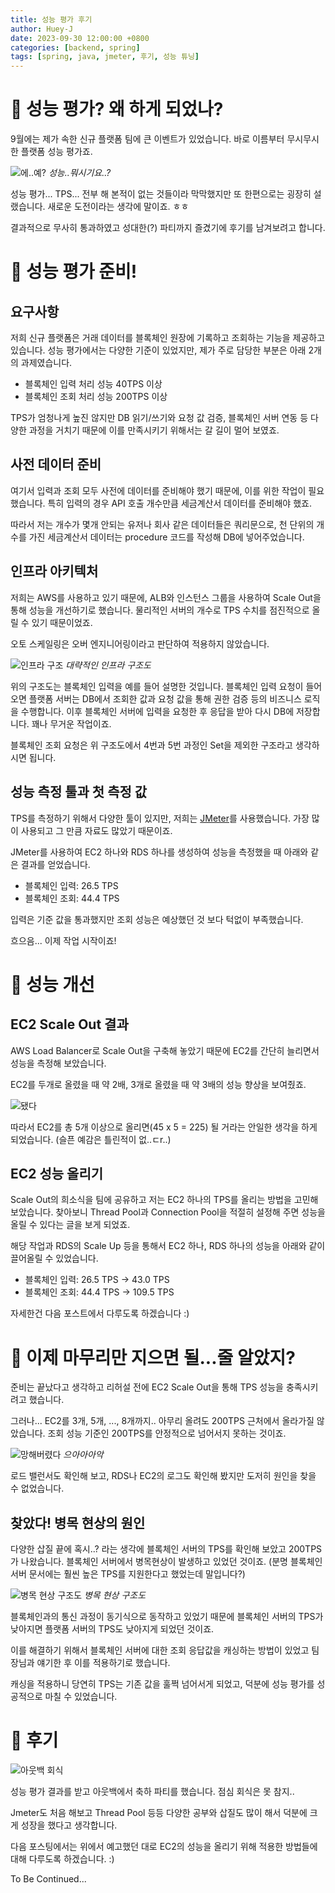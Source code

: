 ```yaml
---
title: 성능 평가 후기
author: Huey-J
date: 2023-09-30 12:00:00 +0800
categories: [backend, spring]
tags: [spring, java, jmeter, 후기, 성능 튜닝]
---
```


# 👀 성능 평가? 왜 하게 되었나?

9월에는 제가 속한 신규 플랫폼 팀에 큰 이벤트가 있었습니다. 바로 이름부터 무시무시한 플랫폼 성능 평가죠.

![에..예?](/assets/img/zzal/예.jpeg)
_성능..뭐시기요..?_

성능 평가... TPS... 전부 해 본적이 없는 것들이라 막막했지만 또 한편으로는 굉장히 설랬습니다.
새로운 도전이라는 생각에 말이죠. ㅎㅎ

결과적으로 무사히 통과하였고 성대한(?) 파티까지 즐겼기에 후기를 남겨보려고 합니다.


# 🧐 성능 평가 준비!

## 요구사항

저희 신규 플랫폼은 거래 데이터를 블록체인 원장에 기록하고 조회하는 기능을 제공하고 있습니다.
성능 평가에서는 다양한 기준이 있었지만, 제가 주로 담당한 부분은 아래 2개의 과제였습니다.

- 블록체인 입력 처리 성능 40TPS 이상
- 블록체인 조회 처리 성능 200TPS 이상

TPS가 엄청나게 높진 않지만 DB 읽기/쓰기와 요청 값 검증, 블록체인 서버 연동 등 다양한 과정을 거치기 때문에 이를 만족시키기 위해서는 갈 길이 멀어 보였죠.

## 사전 데이터 준비

여기서 입력과 조회 모두 사전에 데이터를 준비해야 했기 때문에, 이를 위한 작업이 필요했습니다.
특히 입력의 경우 API 호출 개수만큼 세금계산서 데이터를 준비해야 했죠.

따라서 저는 개수가 몇개 안되는 유저나 회사 같은 데이터들은 쿼리문으로,
천 단위의 개수를 가진 세금계산서 데이터는 procedure 코드를 작성해 DB에 넣어주었습니다.

## 인프라 아키텍처

저희는 AWS를 사용하고 있기 때문에, ALB와 인스턴스 그룹을 사용하여 Scale Out을 통해 성능을 개선하기로 했습니다.
물리적인 서버의 개수로 TPS 수치를 점진적으로 올릴 수 있기 때문이었죠.

오토 스케일링은 오버 엔지니어링이라고 판단하여 적용하지 않았습니다.

![인프라 구조](/assets/img/2023-09/architecture_after.png)
_대략적인 인프라 구조도_

위의 구조도는 블록체인 입력을 예를 들어 설명한 것입니다.
블록체인 입력 요청이 들어오면 플랫폼 서버는 DB에서 조회한 값과 요청 값을 통해 권한 검증 등의 비즈니스 로직을 수행합니다.
이후 블록체인 서버에 입력을 요청한 후 응답을 받아 다시 DB에 저장합니다.
꽤나 무거운 작업이죠.

블록체인 조회 요청은 위 구조도에서 4번과 5번 과정인 Set을 제외한 구조라고 생각하시면 됩니다.

## 성능 측정 툴과 첫 측정 값

TPS를 측정하기 위해서 다양한 툴이 있지만, 저희는 [JMeter](https://jmeter.apache.org/)를 사용했습니다.
가장 많이 사용되고 그 만큼 자료도 많았기 때문이죠.

JMeter를 사용하여 EC2 하나와 RDS 하나를 생성하여 성능을 측정했을 때 아래와 같은 결과를 얻었습니다.

- 블록체인 입력: 26.5 TPS
- 블록체인 조회: 44.4 TPS

입력은 기준 값을 통과했지만 조회 성능은 예상했던 것 보다 턱없이 부족했습니다.

흐으음... 이제 작업 시작이죠!


# 💪 성능 개선

## EC2 Scale Out 결과

AWS Load Balancer로 Scale Out을 구축해 놓았기 때문에 EC2를 간단히 늘리면서 성능을 측정해 보았습니다.

EC2를 두개로 올렸을 때 약 2배, 3개로 올렸을 때 약 3배의 성능 향상을 보여줬죠.

![됐다](/assets/img/zzal/됐다.jpeg)

따라서 EC2를 총 5개 이상으로 올리면(45 x 5 = 225) 될 거라는 안일한 생각을 하게 되었습니다. (슬픈 예감은 틀린적이 없..ㄷr..)

## EC2 성능 올리기

Scale Out의 희소식을 팀에 공유하고 저는 EC2 하나의 TPS를 올리는 방법을 고민해 보았습니다.
찾아보니 Thread Pool과 Connection Pool을 적절히 설정해 주면 성능을 올릴 수 있다는 글을 보게 되었죠.

해당 작업과 RDS의 Scale Up 등을 통해서 EC2 하나, RDS 하나의 성능을 아래와 같이 끌어올릴 수 있었습니다.

- 블록체인 입력: 26.5 TPS -> 43.0 TPS
- 블록체인 조회: 44.4 TPS -> 109.5 TPS

자세한건 다음 포스트에서 다루도록 하겠습니다 :)


# 🤯 이제 마무리만 지으면 될...줄 알았지?

준비는 끝났다고 생각하고 리허설 전에 EC2 Scale Out을 통해 TPS 성능을 충족시키려고 했습니다.

그러나... EC2를 3개, 5개, ..., 8개까지.. 아무리 올려도 200TPS 근처에서 올라가질 않았습니다.
조회 성능 기준인 200TPS를 안정적으로 넘어서지 못하는 것이죠.

![망해버렸다](/assets/img/zzal/원숭이_코딩중_망함.gif)
_으아아아악_

로드 밸런서도 확인해 보고, RDS나 EC2의 로그도 확인해 봤지만 도저히 원인을 찾을 수 없었습니다.

## 찾았다! 병목 현상의 원인

다양한 삽질 끝에 혹시..? 라는 생각에 블록체인 서버의 TPS를 확인해 보았고 200TPS가 나왔습니다.
블록체인 서버에서 병목현상이 발생하고 있었던 것이죠. (분명 블록체인 서버 문서에는 훨씬 높은 TPS를 지원한다고 했었는데 말입니다?)

![병목 현상 구조도](/assets/img/2023-09/architecture_slow.png)
_병목 현상 구조도_

블록체인과의 통신 과정이 동기식으로 동작하고 있었기 때문에 블록체인 서버의 TPS가 낮아지면 플랫폼 서버의 TPS도 낮아지게 되었던 것이죠.

이를 해결하기 위해서 블록체인 서버에 대한 조회 응답값을 캐싱하는 방법이 있었고 팀장님과 얘기한 후 이를 적용하기로 했습니다.

캐싱을 적용하니 당연히 TPS는 기존 값을 훌쩍 넘어서게 되었고, 덕분에 성능 평가를 성공적으로 마칠 수 있었습니다.


# 🥳 후기

![아웃백 회식](/assets/img/2023-09/outback.jpg)

성능 평가 결과를 받고 아웃백에서 축하 파티를 했습니다. 점심 회식은 못 참지..

Jmeter도 처음 해보고 Thread Pool 등등 다양한 공부와 삽질도 많이 해서 덕분에 크게 성장을 했다고 생각합니다.

다음 포스팅에서는 위에서 예고했던 대로 EC2의 성능을 올리기 위해 적용한 방법들에 대해 다루도록 하겠습니다. :)

To Be Continued...
